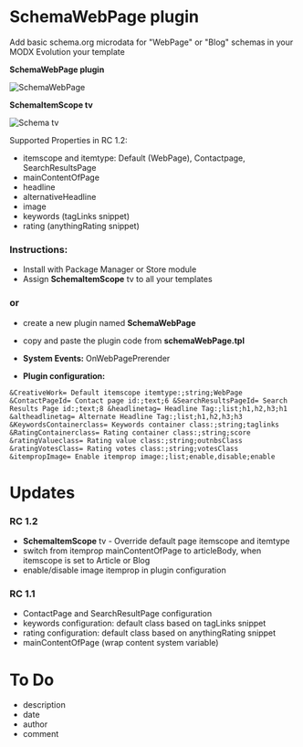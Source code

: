 SchemaWebPage plugin
====================

Add basic schema.org microdata for "WebPage" or "Blog" schemas in your MODX Evolution your template

**SchemaWebPage plugin**

![SchemaWebPage](https://raw.githubusercontent.com/Nicola1971/SchemaWebPage-plugin/master/schemawebpage-plugin-conf-rc12.jpg)

**SchemaItemScope tv**

![Schema tv](https://raw.githubusercontent.com/Nicola1971/SchemaWebPage-plugin/master/itemscopetv.jpg)

Supported Properties in RC 1.2:
* itemscope and itemtype: Default (WebPage), Contactpage, SearchResultsPage
* mainContentOfPage
* headline
* alternativeHeadline
* image
* keywords (tagLinks snippet)
* rating (anythingRating snippet)

### Instructions:

* Install with Package Manager or Store module
* Assign **SchemaItemScope** tv to all your templates

### or

* create a new plugin named **SchemaWebPage**
* copy and paste the plugin code from **schemaWebPage.tpl**

* **System Events:** OnWebPagePrerender

* **Plugin configuration:** 
 
```&CreativeWork= Default itemscope itemtype:;string;WebPage &ContactPageId= Contact page id:;text;6 &SearchResultsPageId= Search Results Page id:;text;8 &headlinetag= Headline Tag:;list;h1,h2,h3;h1 &altheadlinetag= Alternate Headline Tag:;list;h1,h2,h3;h3 &KeywordsContainerclass= Keywords container class:;string;taglinks &RatingContainerclass= Rating container class:;string;score &ratingValueclass= Rating value class:;string;outnbsClass &ratingVotesClass= Rating votes class:;string;votesClass &itempropImage= Enable itemprop image:;list;enable,disable;enable ```

# Updates

### RC 1.2
* **SchemaItemScope** tv - Override default page itemscope and itemtype
* switch from itemprop mainContentOfPage to articleBody, when itemscope is set to Article or Blog
* enable/disable image itemprop in plugin configuration

### RC 1.1
* ContactPage and SearchResultPage configuration
* keywords configuration: default class based on tagLinks snippet
* rating configuration: default class based on anythingRating snippet
* mainContentOfPage (wrap content system variable)

# To Do
* description
* date 
* author
* comment
